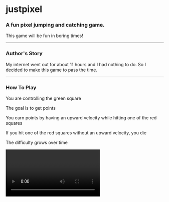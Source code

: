 # justpixel

### A fun pixel jumping and catching game.

<p>This game will be fun in boring times!</p>

<hr>

### Author's Story
<p>My internet went out for about 11 hours and I had nothing to do. So I decided to make this game to pass the time.</p>

<hr>

### How To Play
<p>You are controlling the green square</p>
<p>The goal is to get points</p>
<p>You earn points by having an upward velocity while hitting one of the red squares</p>
<p>If you hit one of the red squares without an upward velocity, you die</p>
<p>The difficulty grows over time</p>

<video>playrec.mov</video>
